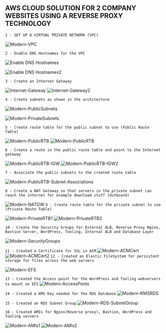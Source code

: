## AWS CLOUD SOLUTION FOR 2 COMPANY WEBSITES USING A REVERSE PROXY TECHNOLOGY

`1 - SET UP A VIRTUAL PRIVATE NETWORK (VPC)`

![Modern-VPC](./Images/Modern-VPC1.png)

`2 - Enable DNS Hostnames for the VPC`

![Enable DNS Hostnames](./Images/Modern-VPC2.png)

![Enable DNS Hostnames2](./Images/Modern-VPC3.png)

`3 - Create an Internet Gateway`

![Internet-Gateway](./Images/Modern-IGW.png)
![Internet-Gateway2](./Images/Modern-IGW2.png)

`4 - Create subnets as shown in the architecture`

![Modern-PublicSubnets](./Images/Modern-PublicSubnet.png)

![Modern-PrivateSubnets](./Images/Modern-PrivtaeSubnets.png)

`5 - Create route table for the public subnet to use (Public Route Table)`

![Modern-PublicRTB](./Images/Modern-PublicRTB1.png)
![Modern-PublicRTB](./Images/Modern-PublicRTB2.png)

`6 - Create a route in the public route table and point to the Internet gateway`

![Modern-PublicRTB-IGW](./Images/Modern-PublicRTB-IGW.png)
![Modern-PublicRTB-IGW2](./Images/Modern-PublicRTB-IGW2.png)

`7 - Associate the public subnets to the created route table`

![Modern-PublicRTB-Subnet-Associations](./Images/Modern-PublicRTB-Subnet-Associations.png)

`8 - Create a NAT Gateway so that servers in the private subnet can reach the internet for example download stuff (Outbound)`

![Modern-NATGW](./Images/Modern-NATGW.png)
`9 - Create route table for the private subnet to use (Private Route Table)`

![Modern-PrivateRTB1](./Images/Modern-PrivateRTB1.png)
![Modern-PrivateRTB2](./Images/Modern-PrivateRTB2.png)

`10 - Create the Security Groups for External ALB, Reverse Proxy Nginx, Bastion Server, WordPress, Tooling, Internal ALB and Database Layer`

![Modern-SecurityGroups](./Images/Modern-SecurityGroups.png)


`11 - Created a Certificate for SSL in ACM`
![Modern-ACMCert](./Images/Modern-ACMCert.png)
![Modern-ACMCert2](./Images/Modern-ACMCert2.png)
`12 - Created an Elastic FileSystem for persistent storage for files across the web servers`

![Modern-EFS](./Images/Modern-EFS.png)

`13 - Created the Access point for the WordPress and Tooling webservers to mount on EFS`
![Modern-AccessPonts](./Images/Modern-AccessPonts.png)

`14 - Created a KMS Key needed for the RDS Database`
![Modern-KMSRDS](./Images/Modern-KMSRDS.png)

`15 - Created an RDS Subnet Group`
![Modern-RDS-SubnetGroup](./Images/Modern-RDS-SubnetGroup.png)

`16 - Created AMIs for Nginx(Reverse proxy), Bastion, WordPress and Tooling servers`

![Modern-AMIs1](./Images/Modern-AMIs1.png)
![Modern-AMIs2](./Images/Modern-AMIs2.png)

